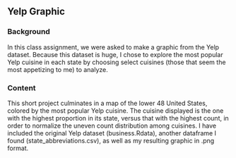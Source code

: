 ## **Yelp Graphic**

### **Background**
In this class assignment, we were asked to make a graphic from the Yelp dataset. Because this dataset is huge, I chose to explore the most popular Yelp cuisine in each state by choosing select cuisines (those that seem the most appetizing to me) to analyze.

### **Content**
This short project culminates in a map of the lower 48 United States, colored by the most popular Yelp cuisine. The cuisine displayed is the one with the highest proportion in its state, versus that with the highest count, in order to normalize the uneven count distribution among cuisines. I have included the original Yelp dataset (business.Rdata), another dataframe I found (state_abbreviations.csv), as well as my resulting graphic in .png format.

